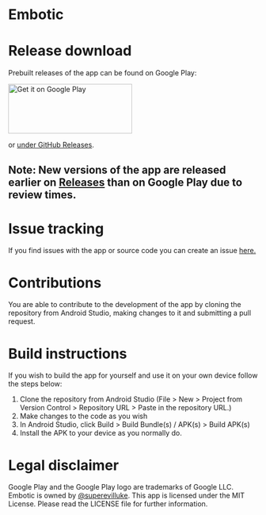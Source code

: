 # Embotic

# Release download

Prebuilt releases of the app can be found on Google Play:

<a href='https://play.google.com/store/apps/details?id=com.xdliverblx.embotic&pcampaignid=pcampaignidMKT-Other-global-all-co-prtnr-py-PartBadge-Mar2515-1'><img alt='Get it on Google Play' src='https://play.google.com/intl/en_us/badges/static/images/badges/en_badge_web_generic.png' width="250" height="100"/></a>

or [under GitHub Releases](https://github.com/Embotic-xyz/EmboticApp/releases).
## Note: New versions of the app are released earlier on [Releases](https://github.com/Embotic-xyz/EmboticApp/releases) than on Google Play due to review times.

# Issue tracking

If you find issues with the app or source code you can create an issue [here.](https://github.com/Embotic-xyz/EmboticApp/issues)

# Contributions

You are able to contribute to the development of the app by cloning the repository from Android Studio, making changes to it and submitting a pull request.

# Build instructions

If you wish to build the app for yourself and use it on your own device follow the steps below:

1. Clone the repository from Android Studio (File > New > Project from Version Control > Repository URL > Paste in the repository URL.)
2. Make changes to the code as you wish
3. In Android Studio, click Build > Build Bundle(s) / APK(s) > Build APK(s)
4. Install the APK to your device as you normally do.

# Legal disclaimer

Google Play and the Google Play logo are trademarks of Google LLC. Embotic is owned by [@superevilluke](https://github.com/superevilluke). This app is licensed under the MIT License. Please read the LICENSE file for further information.